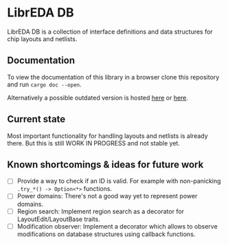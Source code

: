 <!--
SPDX-FileCopyrightText: 2022 Thomas Kramer

SPDX-License-Identifier: CC-BY-SA-4.0
-->

# LibrEDA DB

LibrEDA DB is a collection of interface definitions and data structures for chip layouts and netlists.

## Documentation

To view the documentation of this library in a browser clone this repository
and run `cargo doc --open`.

Alternatively a possible outdated version is hosted [here](https://libreda.org/doc/libreda_db/index.html) or [here](https://libreda.codeberg.page/doc/libreda_db/index.html).

## Current state

Most important functionality for handling layouts and netlists is already there.
But this is still WORK IN PROGRESS and not stable yet.

## Known shortcomings & ideas for future work

* [ ] Provide a way to check if an ID is valid. For example with non-panicking `.try_*() -> Option<*>` functions.
* [ ] Power domains: There's not a good way yet to represent power domains.
* [ ] Region search: Implement region search as a decorator for LayoutEdit/LayoutBase traits.
* [ ] Modification observer: Implement a decorator which allows to observe modifications on database structures using callback functions.
